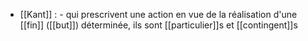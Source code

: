 - [[Kant]] :
	  - qui prescrivent une action en vue de la réalisation d'une [[fin]] ([[but]]) déterminée, ils sont [[particulier]]s et [[contingent]]s